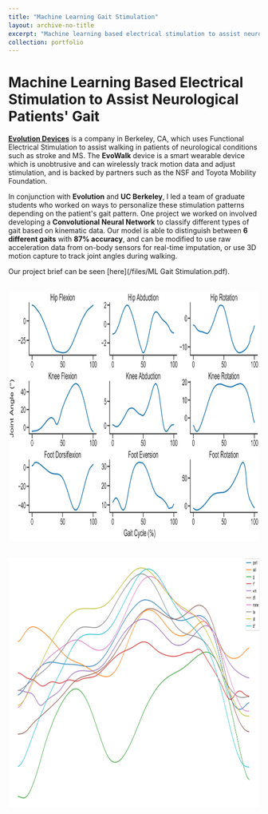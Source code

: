 ```yaml
---
title: "Machine Learning Gait Stimulation"
layout: archive-no-title
excerpt: "Machine learning based electrical stimulation to assist neurological patients' gait <br><img src='/images/confusionmatrix.PNG' width='400' height='400'/><br>"
collection: portfolio
---
```


# Machine Learning Based Electrical Stimulation to Assist Neurological Patients' Gait

[**Evolution Devices**](https://www.evolutiondevices.com/) is a company in Berkeley, CA, which uses Functional Electrical Stimulation to assist walking in patients of neurological conditions such as stroke and MS. The **EvoWalk** device is a smart wearable device which is unobtrusive and can wirelessly track motion data and adjust stimulation, and is backed by partners such as the NSF and Toyota Mobility Foundation. 

In conjunction with **Evolution** and **UC Berkeley**, I led a team of graduate students who worked on ways to personalize these stimulation patterns depending on the patient's gait pattern. One project we worked on involved developing a **Convolutional Neural Network** to classify different types of gait based on kinematic data. Our model is able to distinguish between **6 different gaits** with **87% accuracy**, and can be modified to use raw acceleration data from on-body sensors for real-time imputation, or use 3D motion capture to track joint angles during walking. 

Our project brief can be seen [here](/files/ML Gait Stimulation.pdf). 

<br>

<img src='/images/ourangles.png' width='750' height='500'/>

&emsp; <img src='/images/muscles_ankle_flex.png' width='750' height='500'/>